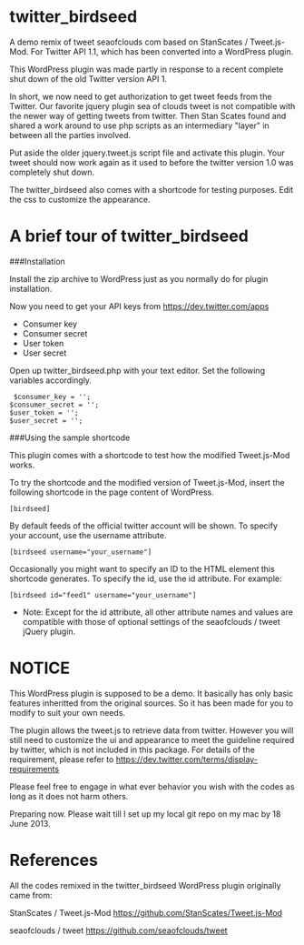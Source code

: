 twitter_birdseed
================

A demo remix of tweet seaofclouds com based on StanScates / Tweet.js-Mod. For Twitter API 1.1, which has been converted into a WordPress plugin.

This WordPress plugin was made partly in response to a recent complete shut down of the old Twitter version API 1.

In short, we now need to get authorization to get tweet feeds from the Twitter. Our favorite jquery plugin sea of clouds tweet is not compatible with the newer way of getting tweets from twitter. Then Stan Scates found and shared a work around to use php scripts as an intermediary "layer" in between all the parties involved.

Put aside the older jquery.tweet.js script file and activate this plugin. Your tweet should now work again as it used to before the twitter version 1.0 was completely shut down.

The twitter_birdseed also comes with a shortcode for testing purposes. Edit the css to customize the appearance.

A brief tour of twitter_birdseed
================

###Installation

Install the zip archive to WordPress just as you normally do for plugin installation.

Now you need to get your API keys from https://dev.twitter.com/apps

* Consumer key
* Consumer secret
* User token
* User secret

Open up twitter_birdseed.php with your text editor. Set the following variables accordingly.
<pre><code>	$consumer_key = '';
$consumer_secret = '';
$user_token = '';
$user_secret = '';
</code></pre>

###Using the sample shortcode

This plugin comes with a shortcode to test how the modified Tweet.js-Mod works.

To try the shortcode and the modified version of Tweet.js-Mod, insert the following shortcode in the page content of WordPress.

<pre><code>[birdseed]</code></pre>

By default feeds of the official twitter account will be shown. To specify your account, use the username attribute.

<pre><code>[birdseed username="your_username"]</code></pre>

Occasionally you might want to specify an ID to the HTML element this shortcode generates. To specify the id, use the id attribute. For example:
<pre><code>[birdseed id="feed1" username="your_username"]</code></pre>

* Note: Except for the id attribute, all other attribute names and values are compatible with those of optional settings of the seaofclouds / tweet jQuery plugin.

NOTICE
================
This WordPress plugin is supposed to be a demo. It basically has only basic features inheritted from the original sources. So it has been made for you to modify to suit your own needs.

The plugin allows the tweet.js to retrieve data from twitter. However you will still need to customize the ui and appearance to meet the guideline required by twitter, which is not included in this package. For details of the requirement, please refer to https://dev.twitter.com/terms/display-requirements

Please feel free to engage in what ever behavior you wish with the codes as long as it does not harm others.

Preparing now. Please wait till I set up my local git repo on my mac by 18 June 2013.

References 
================
All the codes remixed in the twitter_birdseed WordPress plugin originally came from:

StanScates / Tweet.js-Mod
https://github.com/StanScates/Tweet.js-Mod

seaofclouds / tweet
https://github.com/seaofclouds/tweet
